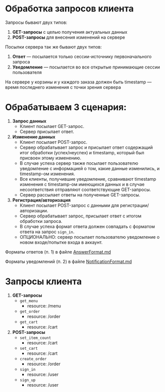 # Обработка запросов клиента

Запросы бывают двух типов:

1. **GET-запросы** с целью получения актуальных данных
2. **POST-запросы** для внесения изменений на сервере

Посылки сервера так же бывают двух типов:

1. **Ответ** — посылается только сессии-источнику первоначального запроса
2. **Уведомление** — посылается во все открытые принимающие сессии пользователя

На сервере у корзины и у каждого заказа должен быть timestamp — время последнего изменения с точки зрения сервера

# Обрабатываем 3 сценария:

1. **Запрос данных**
   - Клиент посылает GET-запрос.
   - Сервер присылает ответ.
2. **Изменение данных**
   - Клиент посылает POST-запрос.
   - Сервер обрабатывает запрос и присылает ответ содержащий итог обработки (успех/неуспех) и timestamp, который был присвоен этому изменению.
   - В случае успеха сервер также посылает пользователю уведомление с информацией о том, какие данные изменились, и timestamp-ом изменения.
   - Все клиенты, получившие уведомление, сравнивают timestamp изменения с timestamp-ом имеющихся данных и в случае несоответствия отправляют соответствующие GET-запросы.
   - Сервер рассылает ответы на полученные GET-запросы.
3. **Регистрация/авторизация**
    - Клиент посылает POST-запрос с данными для регистрации/авторизации.
    - Сервер обрабатывает запрос, присылает ответ с итогом обработки запроса.
    - В случае успеха формат ответа должен совпадать с форматом ответа на запрос `sign_in`.
    - ОПЦИОНАЛЬНО: сервер посылает пользователю уведомление о новом входе/попытке входа в аккаунт.

Форматы ответов (п. 1) в файле [AnswerFormat.md](https://github.com/Goshabur/RestaurantBES/blob/main/Ver/QtClient/AnswerFormat.md)

Форматы уведомлений (п. 2) в файле [NotificationFormat.md](https://github.com/Goshabur/RestaurantBES/blob/main/Ver/QtClient/NotificationFormat.md)

# Запросы клиента

1. **GET-запросы**
   - `get_menu`
      - resource: /menu
   - `get_order`
      - resource: /order
   - `get_cart`
      - resource: /cart
2. **POST-запросы**
   - `set_item_count`
      - resource: /cart
   - `set_cart`
      - resource: /cart
   - `create_order`
      - resource: /order
   - `sign_in`
      - resource: /user
   - `sign_up`
      - resource: /user

